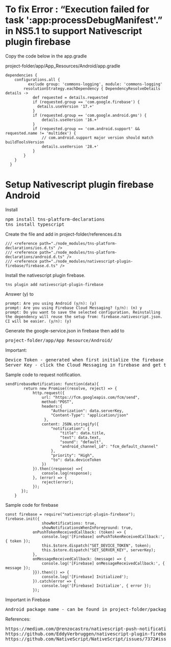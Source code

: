 # To fix  Error : “Execution failed for task ':app:processDebugManifest'.” in NS5.1 to support Nativescript plugin firebase

Copy the code below in the app.gradle

project-folder/app/App_Resources/Android/app.gradle

```
dependencies {
    configurations.all {
          exclude group: 'commons-logging', module: 'commons-logging'
        resolutionStrategy.eachDependency { DependencyResolveDetails details ->
            def requested = details.requested
            if (requested.group == 'com.google.firebase') {
              details.useVersion '17.+'
            }
            if (requested.group == 'com.google.android.gms') {
                details.useVersion '16.+'
            }
            if (requested.group == 'com.android.support' && requested.name != 'multidex') {
                // com.android.support major version should match buildToolsVersion
                details.useVersion '28.+'
            }           
        }
    }
  }
```

# Setup Nativescript plugin firebase Android

Install

<pre>
npm install tns-platform-declarations
tns install typescript
</pre>

Create the file and add in project-folder/references.d.ts

```
/// <reference path="./node_modules/tns-platform-declarations/ios.d.ts" />
/// <reference path="./node_modules/tns-platform-declarations/android.d.ts" />
/// <reference path="./node_modules/nativescript-plugin-firebase/firebase.d.ts" />
```

Install the nativescript plugin firebase. 
```
tns plugin add nativescript-plugin-firebase
```
Answer (y) to 
```
prompt: Are you using Android (y/n): (y)
prompt: Are you using Firebase Cloud Messaging? (y/n): (n) y
prompt: Do you want to save the selected configuration. Reinstalling the dependency will reuse the setup from: firebase.nativescript.json. CI will be easier. (y/n): (y)
```
Generate the google-service.json in firebase then add to 
<pre>
project-folder/app/App_Resource/Android/
</pre>

Important:

<pre>
Device Token - generated when first initialize the firebase in your mobile app.
Server Key - click the Cloud Messaging in firebase and get the service key.
</pre>

Sample code to request notification.

```
sendFirebaseNotification: function(data){
		return new Promise((resolve, reject) => {
			http.request({
        		url: "https://fcm.googleapis.com/fcm/send",
            	method:"POST",
            	headers:{ 
					"Authorization": data.serverKey,
					"Content-Type": "application/json"
				 },
            	content: JSON.stringify({ 
					"notification": {
						"title": data.title,
						"text": data.text,
						"sound": "default",
						"android_channel_id": "fcm_default_channel"
					},
					"priority": "High",
					"to": data.deviceToken
				})
        	}).then((response) =>{
				console.log(response);
	        }, (error) => {
				reject(error);
        	});
	   });
	} 
```
Sample code for firebase
```
const firebase = require("nativescript-plugin-firebase");
firebase.init({
                showNotifications: true,
                showNotificationsWhenInForeground: true,
            onPushTokenReceivedCallback: (token) => {
                console.log('[Firebase] onPushTokenReceivedCallback:', { token });
                this.$store.dispatch("SET_DEVICE_TOKEN", token);
                this.$store.dispatch("SET_SERVER_KEY", serverKey);
            },
            onMessageReceivedCallback: (message) => {
                console.log('[Firebase] onMessageReceivedCallback:', { message });
            }}).then(() => {
                console.log('[Firebase] Initialized');
            }).catch(error => {
                console.log('[Firebase] Initialize', { error });
            });
```
Important in Firebase 
<pre>
Android package name - can be found in project-folder/package.json
</pre>

References:
<pre>
https://medium.com/@renzocastro/nativescript-push-notifications-with-firebase-cloud-messaging-2a4a8643a8cb
https://github.com/EddyVerbruggen/nativescript-plugin-firebase
https://github.com/NativeScript/NativeScript/issues/7372#issuecomment-509039191
</pre>
